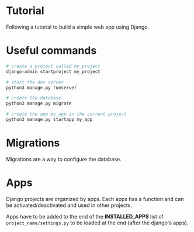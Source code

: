 # Tutorial

Following a tutorial to build a simple web app using Django.

# Useful commands

````bash
# create a project called my_project
django-admin startproject my_project
````

````bash
# start the dev server
python3 manage.py runserver
````

````bash
# create the database
python3 manage.py migrate
````

````bash
# create the app my_app in the current project
python3 manage.py startapp my_app
````

# Migrations

Migrations are a way to configure the database.

# Apps

Django projects are organized by apps. Each apps has a function and can be activated/deactivated and used in other projects.

Apps have to be added to the end of the **INSTALLED_APPS** list of `project_name/settings.py` to be loaded at the end (after the django's apps).
